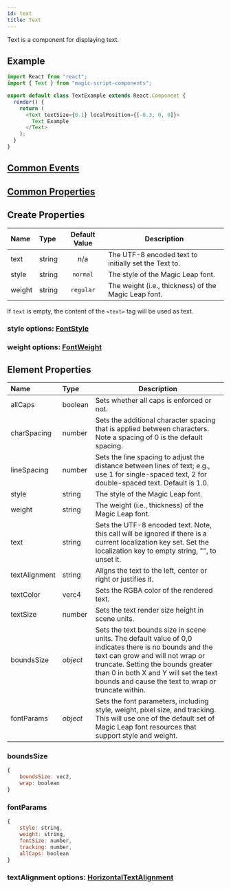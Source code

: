 ```yaml
---
id: text
title: Text
---
```


Text is a component for displaying text.

## Example

```javascript
import React from "react";
import { Text } from "magic-script-components";

export default class TextExample extends React.Component {
  render() {
    return (
      <Text textSize={0.1} localPosition={[-0.3, 0, 0]}>
        Text Example
      </Text>
    );
  }
}
```

## [Common Events](../types/Events.md)

## [Common Properties](../types/Properties.md)

## Create Properties

| Name   | Type   | Default Value | Description |
| :----- | :----- | :-----------: | ----------- |
| text   | string |      n/a      | The UTF-8 encoded text to initially set the Text to. |
| style  | string |   `normal`    | The style of the Magic Leap font. |
| weight | string |   `regular`   | The weight (i.e., thickness) of the Magic Leap font. |

If `text` is empty, the content of the `<text>` tag will be used as text.

### style options: [FontStyle](../types/FontStyle.md)
### weight options: [FontWeight](../types/FontWeight.md)

## Element Properties

| Name           | Type     | Description |
| :------------- | :------- | ----------- |
| allCaps        | boolean  | Sets whether all caps is enforced or not. |
| charSpacing    | number   | Sets the additional character spacing that is applied between characters. Note a spacing of 0 is the default spacing. |
| lineSpacing    | number   | Sets the line spacing to adjust the distance between lines of text; e.g., use 1 for single-spaced text, 2 for double-spaced text. Default is 1.0. |
| style          | string   | The style of the Magic Leap font. |
| weight         | string   | The weight (i.e., thickness) of the Magic Leap font. |
| text           | string   | Sets the UTF-8 encoded text. Note, this call will be ignored if there is a current localization key set. Set the localization key to empty string, "", to unset it. |
| textAlignment  | string   | Aligns the text to the left, center or right or justifies it. |
| textColor      | verc4    | Sets the RGBA color of the rendered text. |
| textSize       | number   | Sets the text render size height in scene units. |
| boundsSize     | _object_ | Sets the text bounds size in scene units. The default value of 0,0 indicates there is no bounds and the text can grow and will not wrap or truncate. Setting the bounds greater than 0 in both X and Y will set the text bounds and cause the text to wrap or truncate within. |
| fontParams     | _object_ | Sets the font parameters, including style, weight, pixel size, and tracking. This will use one of the default set of Magic Leap font resources that support style and weight. |

### boundsSize

```javascript
{
    boundsSize: vec2,
    wrap: boolean
}
```

### fontParams

```javascript
{
    style: string,
    weight: string,
    fontSize: number,
    tracking: number,
    allCaps: boolean
}
```

### textAlignment options: [HorizontalTextAlignment](../types/HorizontalTextAlignment.md)
